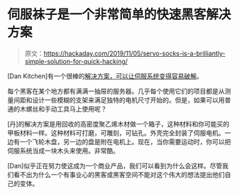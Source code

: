 # 伺服袜子是一个非常简单的快速黑客解决方案

> 原文：<https://hackaday.com/2019/11/05/servo-socks-is-a-brilliantly-simple-solution-for-quick-hacking/>

[Dan Kitchen]有一个很棒的[解决方案，可以让伺服系统变得容易破解](https://hackaday.io/project/165371-servo-socks)。

每个黑客在某个地方都有满满一抽屉的服务器。几乎每个使用它们的项目都是从测量间距和设计一些模糊的支架来满足独特的电机尺寸开始的。但是，如果可以用普通的木螺丝和手动工具马上使用呢？

[丹]的解决方案是用回收的高密度聚乙烯木材做一个箱子，这种材料和你可能买的甲板材料一样。这种材料可打磨，可雕刻，可钻孔。外壳完全封装了伺服电机。一边有一个飞轮木盘，另一边的盘是附在电机上。现在，当你需要运动时，你可以把伺服系统当成一块木头来使用。非常酷。

[Dan]似乎正在努力使这成为一个商业产品，我们可以看到为什么会这样。尽管我们看不出为什么一个有事业心的黑客或黑客空间不能对这个伟大的想法提出他们自己的变体。